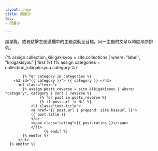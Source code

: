 ```yaml
---
layout: page
title: 聞書抄
toc:
- 聞書抄一 

---
```


<div>請瀏覽，或者點擊左側邊欄中的主題跳動至目標。同一主題的文章以時間順序排列。</div>

<div class="toc">

  {% assign collection_kikigakisyou = site.collections | where: "label", "kikigakisyou" | first %}
  {% assign categories = collection_kikigakisyou.category %}

			{% for category in categories %}
        <h3 id="{{ category }}"> {{ category }} </h3>
          <ul class="texts">
            {% assign posts_reverse = site.kikigakisyou | where: "category", category | sort | reverse %}
				    {% for post in posts_reverse %}
			  	    {% if post.url != Nil %}
                <li class="text-title">
                <a href="{{ post.url | prepend: site.baseurl }}">
                {{ post.title }} 
                </a>
                <span class="rating">{{ post.rating }}</span>
                </li>
				      {% endif %}
            {% endfor %} 
          </ul> 
      {% endfor %}

</div>
